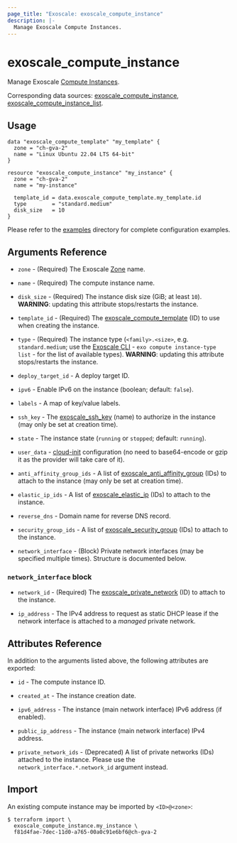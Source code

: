 ```yaml
---
page_title: "Exoscale: exoscale_compute_instance"
description: |-
  Manage Exoscale Compute Instances.
---
```


# exoscale\_compute\_instance

Manage Exoscale [Compute Instances](https://community.exoscale.com/documentation/compute/).

Corresponding data sources: [exoscale_compute_instance](../data-sources/compute_instance.md), [exoscale_compute_instance_list](../data-sources/compute_instance_list.md).


## Usage

```hcl
data "exoscale_compute_template" "my_template" {
  zone = "ch-gva-2"
  name = "Linux Ubuntu 22.04 LTS 64-bit"
}

resource "exoscale_compute_instance" "my_instance" {
  zone = "ch-gva-2"
  name = "my-instance"

  template_id = data.exoscale_compute_template.my_template.id
  type        = "standard.medium"
  disk_size   = 10
}
```

Please refer to the [examples](https://github.com/exoscale/terraform-provider-exoscale/tree/master/examples/)
directory for complete configuration examples.


## Arguments Reference

[zone]: https://www.exoscale.com/datacenters/
[cli]: https://github.com/exoscale/cli/
[cloud-init]: https://cloudinit.readthedocs.io/

* `zone` - (Required) The Exoscale [Zone][zone] name.
* `name` - (Required) The compute instance name.
* `disk_size` - (Required) The instance disk size (GiB; at least `10`). **WARNING**: updating this attribute stops/restarts the instance.
* `template_id` - (Required) The [exoscale_compute_template](../data-sources/compute_template.md) (ID) to use when creating the instance.
* `type` - (Required) The instance type (`<family>.<size>`, e.g. `standard.medium`; use the [Exoscale CLI][cli] - `exo compute instance-type list` - for the list of available types). **WARNING**: updating this attribute stops/restarts the instance.

* `deploy_target_id` - A deploy target ID.
* `ipv6` - Enable IPv6 on the instance (boolean; default: `false`).
* `labels` - A map of key/value labels.
* `ssh_key` - The [exoscale_ssh_key](./ssh_key.md) (name) to authorize in the instance (may only be set at creation time).
* `state` - The instance state (`running` or `stopped`; default: `running`).
* `user_data` - [cloud-init][cloud-init] configuration (no need to base64-encode or gzip it as the provider will take care of it).

* `anti_affinity_group_ids` - A list of [exoscale_anti_affinity_group](./anti_affinity_group.md) (IDs) to attach to the instance (may only be set at creation time).
* `elastic_ip_ids` - A list of [exoscale_elastic_ip](./elastic_ip.md) (IDs) to attach to the instance.
* `reverse_dns` - Domain name for reverse DNS record.
* `security_group_ids` - A list of [exoscale_security_group](./security_group.md) (IDs) to attach to the instance.

* `network_interface` - (Block) Private network interfaces (may be specified multiple times). Structure is documented below.

### `network_interface` block

* `network_id` - (Required) The [exoscale_private_network](./private_network.md) (ID) to attach to the instance.

* `ip_address` - The IPv4 address to request as static DHCP lease if the network interface is attached to a *managed* private network.


## Attributes Reference

In addition to the arguments listed above, the following attributes are exported:

* `id` - The compute instance ID.
* `created_at` - The instance creation date.
* `ipv6_address` - The instance (main network interface) IPv6 address (if enabled).
* `public_ip_address` - The instance (main network interface) IPv4 address.

* `private_network_ids` - (Deprecated) A list of private networks (IDs) attached to the instance. Please use the `network_interface.*.network_id` argument instead.


## Import

An existing compute instance may be imported by `<ID>@<zone>`:

```console
$ terraform import \
  exoscale_compute_instance.my_instance \
  f81d4fae-7dec-11d0-a765-00a0c91e6bf6@ch-gva-2
```
